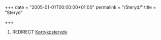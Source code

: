 +++
date = "2005-01-01T00:00:00+01:00"
permalink = "/Steryd/"
title = "Steryd"

+++

1.  REDIRECT [Kortykosterydy](/atopedia/Kortykosterydy "wikilink")
